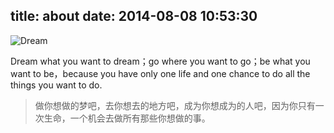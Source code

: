 title: about
date: 2014-08-08 10:53:30
---

![Dream](http://m2.img.srcdd.com/farm2/d/2011/1124/11/054990F92894853B2158841FDF0CE997_B1280_1280_500_335.JPEG "My Dream")

Dream what you want to dream；go where you want to go；be what you want to be，because you have only one life and one chance to do all the things you want to do. 

>做你想做的梦吧，去你想去的地方吧，成为你想成为的人吧，因为你只有一次生命，一个机会去做所有那些你想做的事。